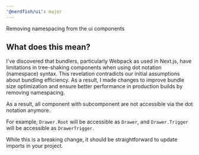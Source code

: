 ```yaml
---
'@nerdfish/ui': major
---
```


Removing namespacing from the ui components

## What does this mean?

I've discovered that bundlers, particularly Webpack as used in Next.js, have limitations in tree-shaking components when using dot notation (namespace) syntax. This revelation contradicts our initial assumptions about bundling efficiency. As a result, I made changes to improve bundle size optimization and ensure better performance in production builds by removing namespacing.

As a result, all component with subcomponent are not accessible via the dot notation anymore.

For example, `Drawer.Root` will be accessible as `Drawer`, and `Drawer.Trigger` will be accessible as `DrawerTrigger`.

While this is a breaking change, it should be straightforward to update imports in your project.
